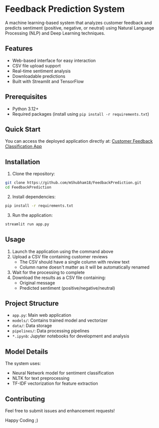 # Feedback Prediction System

A machine learning-based system that analyzes customer feedback and predicts sentiment (positive, negative, or neutral) using Natural Language Processing (NLP) and Deep Learning techniques.

## Features

- Web-based interface for easy interaction
- CSV file upload support
- Real-time sentiment analysis
- Downloadable predictions
- Built with Streamlit and TensorFlow

## Prerequisites

- Python 3.12+
- Required packages (install using `pip install -r requirements.txt`)

## Quick Start

You can access the deployed application directly at:
[Customer Feedback Classification App](https://customer-feedback-classification.streamlit.app/)

## Installation

1. Clone the repository:
```bash
git clone https://github.com/mShubham18/FeedbackPrediction.git
cd FeedbackPrediction
```

2. Install dependencies:
```bash
pip install -r requirements.txt
```

3. Run the application:
```bash
streamlit run app.py
```

## Usage

1. Launch the application using the command above
2. Upload a CSV file containing customer reviews
   - The CSV should have a single column with review text
   - Column name doesn't matter as it will be automatically renamed
3. Wait for the processing to complete
4. Download the results as a CSV file containing:
   - Original message
   - Predicted sentiment (positive/negative/neutral)

## Project Structure

- `app.py`: Main web application
- `models/`: Contains trained model and vectorizer
- `data/`: Data storage
- `pipelines/`: Data processing pipelines
- `*.ipynb`: Jupyter notebooks for development and analysis

## Model Details

The system uses:
- Neural Network model for sentiment classification
- NLTK for text preprocessing
- TF-IDF vectorization for feature extraction

## Contributing

Feel free to submit issues and enhancement requests!

Happy Coding ;)
